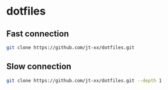 # dotfiles

## Fast connection
```sh
git clone https://github.com/jt-xx/dotfiles.git
```

## Slow connection
```sh
git clone https://github.com/jt-xx/dotfiles.git --depth 1
```

